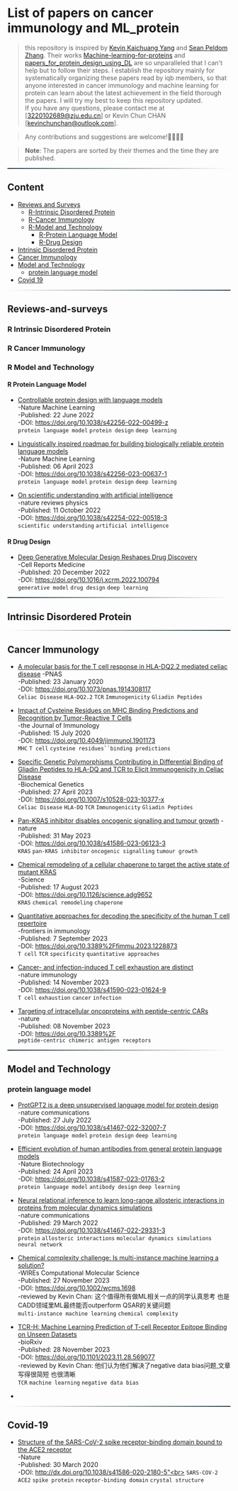 # List of papers on cancer immunology and ML_protein
>this repository is inspired by [Kevin Kaichuang Yang](https://github.com/yangkky) and [Sean Peldom Zhang](https://github.com/Peldom). Their works [Machine-learning-for-proteins](https://github.com/yangkky/Machine-learning-for-proteins) and [papers_for_protein_design_using_DL](https://github.com/Peldom/papers_for_protein_design_using_DL) are so unparalleled that I can't help but to follow their steps. I establish the repository mainly for systematically organizing these papers read by iqb members, so that anyone interested in cancer immunology and machine learning for protein can learn about the latest achievement in the field thorough the papers. I will try my best to keep this repository updated. <br>
If you have any questions, please contact me at [3220102689@zju.edu.cn] or Kevin Chun CHAN [kevinchunchan@outlook.com].<br>

>Any contributions and suggestions are welcome!🎉🎉💗💗<br>

>**Note**: The papers are sorted by their themes and the time they are published.

<hr style="height:2px;border-width:0;background-image: linear-gradient(to right, #193441, #FCFFF5);">

## Content
- [Reviews and Surveys](#reviews-and-surveys)
    - [R-Intrinsic Disordered Protein](#r-intrinsic-disordered-protein)
    - [R-Cancer Immunology](#r-cancer-immunology)
    - [R-Model and Technology](#r-model-and-technology)
        - [R-Protein Language Model](#r-protein-language-model)
        - [R-Drug Design](#r-drug-design)
- [Intrinsic Disordered Protein](#intrinsic-disordered-protein)
- [Cancer Immunology](#cancer-immunology)
- [Model and Technology](#model-and-technology)
    - [protein language model](#model-and-technology)
- [Covid 19](#covid-19)

<hr style="height:2px;border-width:0;background-image: linear-gradient(to right, #FCFFF5, #193441);">

## Reviews-and-surveys

### R Intrinsic Disordered Protein

### R Cancer Immunology

### R Model and Technology
#### R Protein Language Model
- [Controllable protein design with language models](https://www.nature.com/articles/s42256-022-00499-z)<br>
    -Nature Machine Learning<br>
    -Published: 22 June 2022<br>
    -DOI: https://doi.org/10.1038/s42256-022-00499-z<br>
    `protein language model` `protein design` `deep learning`

- [Linguistically inspired roadmap for building biologically reliable protein language models](https://www.nature.com/articles/s42256-023-00637-1)<br>
    -Nature Machine Learning<br>
    -Published: 06 April 2023<br>
    -DOI: https://doi.org/10.1038/s42256-023-00637-1<br>
    `protein language model` `protein design` `deep learning`

- [On scientific understanding with artificial intelligence](https://www.nature.com/articles/s42254-022-00518-3)<br>
    -nature reviews physics <br>
    -Published: 11 October 2022<br>
    -DOI: https://doi.org/10.1038/s42254-022-00518-3<br>
    `scientific understanding` `artificial intelligence`

#### R Drug Design
- [Deep Generative Molecular Design Reshapes Drug Discovery](https://www.cell.com/cell-reports-medicine/pdf/S2666-3791(22)00349-4.pdf)<br>
    -Cell Reports Medicine<br>
    -Published: 20 December 2022<br>
    -DOI: https://doi.org/10.1016/j.xcrm.2022.100794<br>
    `generative model` `drug design` `deep learning`


<hr style="height:2px;border-width:0;background-image: linear-gradient(to right, #193441, #FCFFF5);">

## Intrinsic Disordered Protein

<hr style="height:2px;border-width:0;background-image: linear-gradient(to right, #FCFFF5, #193441);">

## Cancer Immunology
- [A molecular basis for the T cell response in HLA-DQ2.2 mediated celiac disease](https://www.pnas.org/doi/abs/10.1073/pnas.1914308117)
    -PNAS<br>
    -Published: 23 January 2020<br>
    -DOI: https://doi.org/10.1073/pnas.1914308117<br>
    `Celiac Disease` `HLA-DQ2.2` `TCR` `Immunogenicity` `Gliadin Peptides`

- [Impact of Cysteine Residues on MHC Binding Predictions and Recognition by Tumor-Reactive T Cells](https://journals.aai.org/jimmunol/article/205/2/539/110175?casa_token=6XLQ4nJDd5MAAAAA:EpLWn0bx5osgeP1LOpCEQMVE34JJkOuOUUo_yZejq2pE7deTNxUjZlRjElPAVajGlV1Brg)<br>
    -the Journal of Immunology<br>
    -Published: 15 July 2020<br>
    -DOI: https://doi.org/10.4049/jimmunol.1901173<br>
    `MHC` `T cell` `cysteine residues``binding predictions`

- [Specific Genetic Polymorphisms Contributing in Differential Binding of Gliadin Peptides to HLA-DQ and TCR to Elicit Immunogenicity in Celiac Disease](https://link.springer.com/article/10.1007/s10528-023-10377-x#Abs1)<br>
    -Biochemical Genetics<br>
    -Published: 27 April 2023<br>
    -DOI: https://doi.org/10.1007/s10528-023-10377-x<br>
    `Celiac Disease` `HLA-DQ` `TCR` `Immunogenicity` `Gliadin Peptides`

- [Pan-KRAS inhibitor disables oncogenic signalling and
tumour growth](https://www.nature.com/articles/s41586-023-06123-3)
    -nature<br>
    -Published: 31 May 2023<br>
    -DOI: https://doi.org/10.1038/s41586-023-06123-3<br>
    `KRAS` `pan-KRAS inhibitor` `oncogenic signalling` `tumour growth`

- [Chemical remodeling of a cellular chaperone to target the active state of mutant KRAS](https://www.science.org/doi/full/10.1126/science.adg9652?casa_token=YZtzYJhYntkAAAAA%3A7WsUudgDlDa7X4etI_e0axz0QsYmWa7wjhMeFC_aYvrMhx0O7_gMCDCLxzsYXIYm6RfN-hmPzYiA)<br>
    -Science<br>
    -Published: 17 August 2023<br>
    -DOI: https://doi.org/10.1126/science.adg9652<br>
    `KRAS` `chemical remodeling` `chaperone`

- [Quantitative approaches for decoding the specificity of the human T cell repertoire](https://www.ncbi.nlm.nih.gov/pmc/articles/PMC10539903/)<br>
    -frontiers in immunology<br>
    -Published: 7 September 2023<br>
    -DOI: https://doi.org/10.3389%2Ffimmu.2023.1228873<br>
    `T cell` `TCR` `specificity` `quantitative approaches`

- [Cancer- and infection-induced T cell exhaustion are distinct](https://www.nature.com/articles/s41590-023-01624-9)<br>
    -nature immunology<br>
    -Published: 14 November 2023<br>
    -DOI: https://doi.org/10.1038/s41590-023-01624-9<br>
    `T cell` `exhaustion` `cancer` `infection`

- [Targeting of intracellular oncoproteins with peptide-centric CARs](https://www.nature.com/articles/s41586-023-06706-0)<br>
    -nature<br>
    -Published: 08 November 2023<br>
    -DOI: https://doi.org/10.3389%2F<br>
    `peptide-centric chimeric antigen receptors `

<hr style="height:2px;border-width:0;background-image: linear-gradient(to right, #193441, #FCFFF5);">

## Model and Technology
### protein language model
- [ProtGPT2 is a deep unsupervised language model for protein design](https://www.nature.com/articles/s41467-022-32007-7)<br>
    -nature communications<br>
    -Published: 27 July 2022<br>
    -DOI: https://doi.org/10.1038/s41467-022-32007-7<br>
    `protein language model` `protein design` `deep learning`

- [Efficient evolution of human antibodies from general protein language models](https://www.nature.com/articles/s41587-023-01763-2)<br>
    -Nature Biotechnology<br>
    -Published: 24 April 2023<br>
    -DOI: https://doi.org/10.1038/s41587-023-01763-2<br>
    `protein language model` `antibody design` `deep learning`

- [Neural relational inference to learn long-range allosteric interactions in proteins from molecular dynamics simulations](https://www.nature.com/articles/s41467-022-29331-3)<br>
    -nature communications<br>
    -Published: 29 March 2022<br>
    -DOI: https://doi.org/10.1038/s41467-022-29331-3<br>
    `protein` `allosteric interactions` `molecular dynamics simulations` `neural network`

- [Chemical complexity challenge: Is multi-instance machine learning a solution?](https://wires.onlinelibrary.wiley.com/doi/full/10.1002/wcms.1698)<br>
    -WIREs Computational Molecular Science<br>
    -Published: 27 November 2023<br>
    -DOI: https://doi.org/10.1002/wcms.1698<br>
    -reviewed by Kevin Chan: 这个值得所有做ML相关一点的同学认真思考 也是CADD领域里ML最终能否outperform QSAR的关键问题<br>
    `multi-instance machine learning` `chemical complexity`

- [TCR-H: Machine Learning Prediction of T-cell Receptor Epitope Binding on Unseen Datasets](https://www.biorxiv.org/content/10.1101/2023.11.28.569077v1)<br>
    -bioRxiv<br>
    -Published: 28 November 2023<br>
    -DOI: https://doi.org/10.1101/2023.11.28.569077<br>
    -reviewed by Kevin Chan: 他们认为他们解决了negative data bias问题,文章写得很简短 也很清晰<br>
    `TCR` `machine learning` `negative data bias`

- 

<hr style="height:2px;border-width:0;background-image: linear-gradient(to right, #FCFFF5, #193441);">

## Covid-19
- [Structure of the SARS-CoV-2 spike receptor-binding domain bound to the ACE2 receptor](https://www.nature.com/articles/s41586-020-2180-5)<br>
    -Nature<br>
    -Published: 30 March 2020<br>
    -DOI: http://dx.doi.org/10.1038/s41586-020-2180-5"<br>
    `SARS-COV-2` `ACE2` `spike protein` `receptor-binding domain` `crystal structure`














